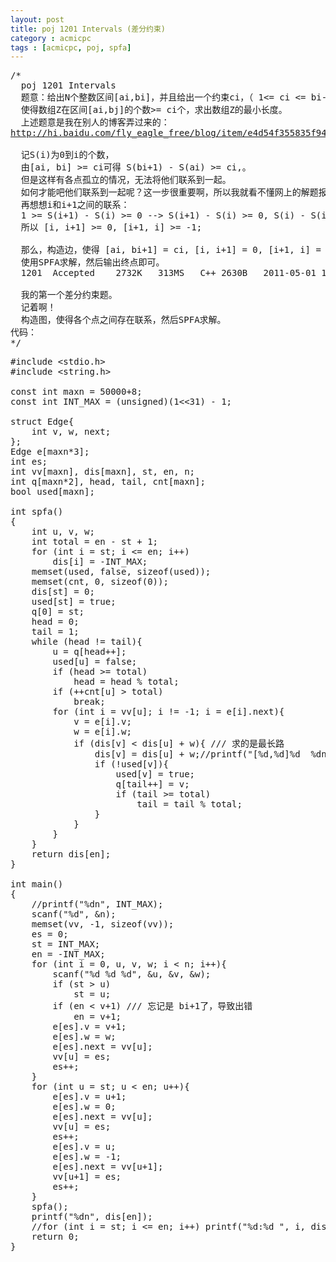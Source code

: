 ```yaml
---
layout: post
title: poj 1201 Intervals (差分约束)
category : acmicpc
tags : [acmicpc, poj, spfa]
---
```


<pre>/*  
  poj 1201 Intervals  
  题意：给出N个整数区间[ai,bi]，并且给出一个约束ci，（ 1&lt;= ci &lt;= bi-ai+1），  
  使得数组Z在区间[ai,bj]的个数&gt;= ci个，求出数组Z的最小长度。  
  上述题意是我在别人的博客弄过来的：  
<a href="http://hi.baidu.com/fly_eagle_free/blog/item/e4d54f355835f947241f1470.html">http://hi.baidu.com/fly_eagle_free/blog/item/e4d54f355835f947241f1470.html</a>  

  记S(i)为0到i的个数，  
  由[ai, bi] &gt;= ci可得 S(bi+1) - S(ai) &gt;= ci,。  
  但是这样有各点孤立的情况，无法将他们联系到一起。  
  如何才能吧他们联系到一起呢？这一步很重要啊，所以我就看不懂网上的解题报告。  
  再想想i和i+1之间的联系：  
  1 &gt;= S(i+1) - S(i) &gt;= 0 --&gt; S(i+1) - S(i) &gt;= 0, S(i) - S(i+1) &gt;= -1  
  所以 [i, i+1] &gt;= 0, [i+1, i] &gt;= -1;  

  那么，构造边，使得 [ai, bi+1] = ci, [i, i+1] = 0, [i+1, i] = -1;  
  使用SPFA求解，然后输出终点即可。  
  1201	Accepted	2732K	313MS	C++	2630B	2011-05-01 11:35:21  

  我的第一个差分约束题。  
  记着啊！  
  构造图，使得各个点之间存在联系，然后SPFA求解。  
代码：  
*/</pre>  
<!--more-->  
<pre>#include &lt;stdio.h&gt;  
#include &lt;string.h&gt;  

const int maxn = 50000+8;  
const int INT_MAX = (unsigned)(1&lt;&lt;31) - 1;  

struct Edge{  
    int v, w, next;  
};  
Edge e[maxn*3];  
int es;  
int vv[maxn], dis[maxn], st, en, n;  
int q[maxn*2], head, tail, cnt[maxn];  
bool used[maxn];  

int spfa()  
{  
    int u, v, w;  
    int total = en - st + 1;  
    for (int i = st; i &lt;= en; i++)  
        dis[i] = -INT_MAX;  
    memset(used, false, sizeof(used));  
    memset(cnt, 0, sizeof(0));  
    dis[st] = 0;  
    used[st] = true;  
    q[0] = st;  
    head = 0;  
    tail = 1;  
    while (head != tail){  
        u = q[head++];  
        used[u] = false;  
        if (head &gt;= total)  
            head = head % total;  
        if (++cnt[u] &gt; total)  
            break;  
        for (int i = vv[u]; i != -1; i = e[i].next){  
            v = e[i].v;  
            w = e[i].w;  
            if (dis[v] &lt; dis[u] + w){ /// 求的是最长路  
                dis[v] = dis[u] + w;//printf("[%d,%d]%d  %dn", u, v, w, dis[v]);  
                if (!used[v]){  
                    used[v] = true;  
                    q[tail++] = v;  
                    if (tail &gt;= total)  
                        tail = tail % total;  
                }  
            }  
        }  
    }  
    return dis[en];  
}  

int main()  
{  
    //printf("%dn", INT_MAX);  
    scanf("%d", &amp;n);  
    memset(vv, -1, sizeof(vv));  
    es = 0;   
    st = INT_MAX;   
    en = -INT_MAX;  
    for (int i = 0, u, v, w; i &lt; n; i++){  
        scanf("%d %d %d", &amp;u, &amp;v, &amp;w);  
        if (st &gt; u)  
            st = u;  
        if (en &lt; v+1) /// 忘记是 bi+1了，导致出错  
            en = v+1;  
        e[es].v = v+1;  
        e[es].w = w;  
        e[es].next = vv[u];  
        vv[u] = es;  
        es++;  
    }  
    for (int u = st; u &lt; en; u++){  
        e[es].v = u+1;  
        e[es].w = 0;  
        e[es].next = vv[u];  
        vv[u] = es;  
        es++;  
        e[es].v = u;  
        e[es].w = -1;  
        e[es].next = vv[u+1];  
        vv[u+1] = es;  
        es++;  
    }  
    spfa();  
    printf("%dn", dis[en]);  
    //for (int i = st; i &lt;= en; i++) printf("%d:%d ", i, dis[i]); printf("n");  
    return 0;  
}</pre>  
